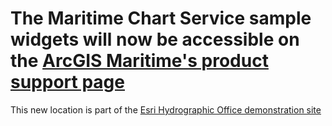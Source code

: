 # The Maritime Chart Service sample widgets will now be accessible on the [ArcGIS Maritime's product support page](https://www.arcgis.com/home/item.html?id=0fac2d61e3044002bcc368bf063920e7)

This new location is part of the [Esri Hydrographic Office demonstration site](https://esriho.maps.arcgis.com/home/index.html)
